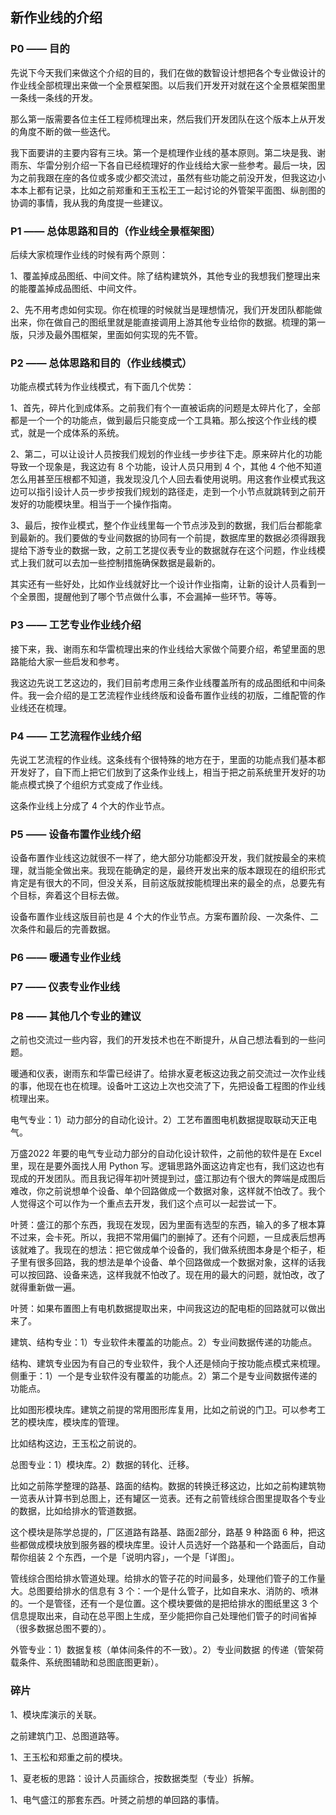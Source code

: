 ## 新作业线的介绍

### P0 —— 目的

先说下今天我们来做这个介绍的目的，我们在做的数智设计想把各个专业做设计的作业线全部梳理出来做一个全景框架图。以后我们开发开对就在这个全景框架图里一条线一条线的开发。

那么第一版需要各位主任工程师梳理出来，然后我们开发团队在这个版本上从开发的角度不断的做一些迭代。

我下面要讲的主要内容有三块。第一个是梳理作业线的基本原则。第二块是我、谢雨东、华雷分别介绍一下各自已经梳理好的作业线给大家一些参考。最后一块，因为之前我跟在座的各位或多或少都交流过，虽然有些功能之前没开发，但我这边小本本上都有记录，比如之前郑重和王玉松王工一起讨论的外管架平面图、纵剖图的协调的事情，我从我的角度提一些建议。

### P1 —— 总体思路和目的（作业线全景框架图）

后续大家梳理作业线的时候有两个原则：

1、覆盖掉成品图纸、中间文件。除了结构建筑外，其他专业的我想我们整理出来的能覆盖掉成品图纸、中间文件。

2、先不用考虑如何实现。你在梳理的时候就当是理想情况，我们开发团队都能做出来，你在做自己的图纸里就是能直接调用上游其他专业给你的数据。梳理的第一版，只涉及最外围框架，里面如何实现的先不管。

### P2 —— 总体思路和目的（作业线模式）

功能点模式转为作业线模式，有下面几个优势：

1、首先，碎片化到成体系。之前我们有个一直被诟病的问题是太碎片化了，全部都是一个一个的功能点，做到最后只能变成一个工具箱。那么按这个作业线的模式，就是一个成体系的系统。

2、第二，可以让设计人员按我们规划的作业线一步步往下走。原来碎片化的功能导致一个现象是，我这边有 8 个功能，设计人员只用到 4 个，其他 4 个他不知道怎么用甚至压根都不知道，我发现没几个人回去看使用说明。用这套作业模式我这边可以指引设计人员一步步按我们规划的路径走，走到一个小节点就跳转到之前开发好的功能模块里。相当于一个操作指南。

3、最后，按作业模式，整个作业线里每一个节点涉及到的数据，我们后台都能拿到最新的。我们要做的专业间数据的协同有一个前提，数据库里的数据必须得跟我提给下游专业的数据一致，之前工艺提仪表专业的数据就存在这个问题，作业线模式上我们就可以去加一些控制措施确保数据是最新的。

其实还有一些好处，比如作业线就好比一个设计作业指南，让新的设计人员看到一个全景图，提醒他到了哪个节点做什么事，不会漏掉一些环节。等等。

### P3 —— 工艺专业作业线介绍

接下来，我、谢雨东和华雷梳理出来的作业线给大家做个简要介绍，希望里面的思路能给大家一些启发和参考。

我这边先说工艺这边的，我们目前考虑用三条作业线覆盖所有的成品图纸和中间条件。我一会介绍的是工艺流程作业线终版和设备布置作业线的初版，二维配管的作业线还在梳理。

### P4 —— 工艺流程作业线介绍

先说工艺流程的作业线。这条线有个很特殊的地方在于，里面的功能点我们基本都开发好了，自下而上把它们放到了这条作业线上，相当于把之前系统里开发好的功能点模式换了个组织方式变成了作业线。

这条作业线上分成了 4 个大的作业节点。

### P5 —— 设备布置作业线介绍

设备布置作业线这边就很不一样了，绝大部分功能都没开发，我们就按最全的来梳理，就当能全做出来。我现在能确定的是，最终开发出来的版本跟现在的组织形式肯定是有很大的不同，但没关系，目前这版就按能梳理出来的最全的点，总要先有个目标，奔着这个目标去做。

设备布置作业线这版目前也是 4 个大的作业节点。方案布置阶段、一次条件、二次条件和最后的完善数据。

### P6 —— 暖通专业作业线

### P7 —— 仪表专业作业线

### P8 —— 其他几个专业的建议

之前也交流过一些内容，我们的开发技术也在不断提升，从自己想法看到的一些问题。

暖通和仪表，谢雨东和华雷已经讲了。给排水夏老板这边我之前交流过一次作业线的事，他现在也在梳理。设备叶工这边上次也交流了下，先把设备工程图的作业线梳理出来。

电气专业：1）动力部分的自动化设计。2）工艺布置图电机数据提取联动天正电气。

万盛2022 年要的电气专业动力部分的自动化设计软件，之前他的软件是在 Excel 里，现在是要外面找人用 Python 写。逻辑思路外面这边肯定也有，我们这边也有现成的开发团队。而且我记得年初叶赟提到过，盛江那边有个很大的弊端是成图后难改，你之前说想单个设备、单个回路做成一个数据对象，这样就不怕改了。我个人觉得这个可以作为一个重点去开发，我们这个点可以一起尝试一下。

叶赟：盛江的那个东西，我现在发现，因为里面有选型的东西，输入的多了根本算不过来，会卡死。所以，我把不常用偏门的删掉了。还有个问题，一旦成表后想再该就难了。我现在的想法：把它做成单个设备的，我们做系统图本身是个柜子，柜子里有很多回路，我的想法是单个设备、单个回路做成一个数据对象，这样的话我可以按回路、设备来选，这样我就不怕改了。现在用的最大的问题，就怕改，改了就得重新做一遍。

叶赟：如果布置图上有电机数据提取出来，中间我这边的配电柜的回路就可以做出来了。

建筑、结构专业：1）专业软件未覆盖的功能点。2）专业间数据传递的功能点。

结构、建筑专业因为有自己的专业软件，我个人还是倾向于按功能点模式来梳理。侧重于：1）一个是专业软件没有覆盖的功能点。2）第二个是专业间数据传递的功能点。

比如图形模块库。建筑之前提的常用图形库复用，比如之前说的门卫。可以参考工艺的模块库，模块库的管理。

比如结构这边，王玉松之前说的。

总图专业：1）模块库。2）数据的转化、迁移。

比如之前陈学整理的路基、路面的结构。数据的转换迁移这边，比如之前构建筑物一览表从计算书到总图上，还有罐区一览表。还有之前管线综合图里提取各个专业的数据，比如给排水的管道数据。

这个模块是陈学总提的，厂区道路有路基、路面2部分，路基 9 种路面 6 种，把这些都做成模块放到服务器的模块库里。设计人员选好一个路基和一个路面后，自动帮你组装 2 个东西，一个是「说明内容」，一个是「详图」。

管线综合图给排水管道处理。给排水的管子花的时间最多，处理他们管子的工作量大。总图要给排水的信息有 3 个：一个是什么管子，比如自来水、消防的、喷淋的。一个是管径，还有一个是位置。这个模块要做的是把给排水的图纸里这 3 个信息提取出来，自动在总平图上生成，至少能把你自己处理他们管子的时间省掉（很多数据总图不要的）。

外管专业：1）数据复核（单体间条件的不一致）。2）专业间数据 的传递（管架荷载条件、系统图辅助和总图底图更新）。

### 碎片

1、模块库演示的关联。

之前建筑门卫、总图道路等。

1、王玉松和郑重之前的模块。

1、夏老板的思路：设计人员画综合，按数据类型（专业）拆解。

1、电气盛江的那套东西。叶赟之前想的单回路的事情。